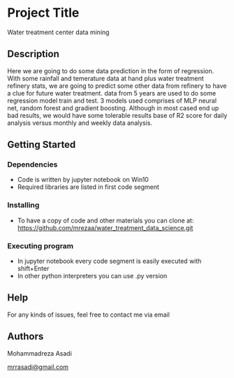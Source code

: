 # Project Title

Water treatment center data mining

## Description

Here we are going to do some data prediction in the form of regression. With some rainfall and temerature data at hand plus water treatment refinery stats, 
we are going to predict some other data from refinery to have a clue for future water treatment. data from 5 years are used to do some regression model
train and test. 3 models used comprises of MLP neural net, random forest and gradient boosting. Although in most cased end up bad results, we would have 
some tolerable results base of R2 score for daily analysis versus monthly and weekly data analysis.

## Getting Started

### Dependencies

* Code is written by jupyter notebook on Win10
* Required libraries are listed in first code segment

### Installing

* To have a copy of code and other materials you can clone at: https://github.com/mrezaa/water_treatment_data_science.git

### Executing program

* In jupyter notebook every code segment is easily executed with shift+Enter
* In other python interpreters you can use .py version

## Help

For any kinds of issues, feel free to contact me via email
## Authors

Mohammadreza Asadi

mrrasadi@gmail.com

